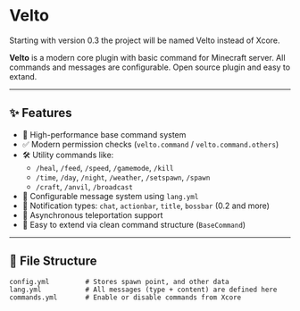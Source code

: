 # Velto
Starting with version 0.3 the project 
will be named Velto instead of Xcore.

**Velto** is a modern core plugin with basic command for Minecraft server. 
All commands and messages are configurable. Open source plugin and easy to extand.

---

## ✨ Features

- 🚀 High-performance base command system
- ✅ Modern permission checks (`velto.command` / `velto.command.others`)
- 🛠️ Utility commands like:
  - `/heal`, `/feed`, `/speed`, `/gamemode`, `/kill`
  - `/time`, `/day`, `/night`, `/weather`, `/setspawn`, `/spawn`
  - `/craft`, `/anvil`, `/broadcast`
- 🧠 Configurable message system using `lang.yml`
- 🎨 Notification types: `chat`, `actionbar`, `title`, `bossbar` (0.2 and more)
- 🔄 Asynchronous teleportation support
- 🧩 Easy to extend via clean command structure (`BaseCommand`)

---

## 📂 File Structure

```plaintext
config.yml         # Stores spawn point, and other data
lang.yml           # All messages (type + content) are defined here
commands.yml       # Enable or disable commands from Xcore
